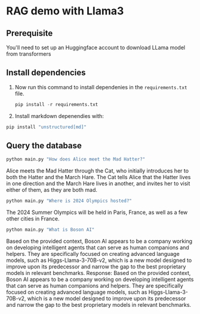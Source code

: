# RAG demo with Llama3

## Prerequisite
You'll need to set up an Huggingface account to download LLama model from transformers


## Install dependencies

1. Now run this command to install dependenies in the `requirements.txt` file. 

    ```python
    pip install -r requirements.txt
    ```

1. Install markdown depenendies with: 

```python
pip install "unstructured[md]"
```


## Query the database

```python
python main.py "How does Alice meet the Mad Hatter?"
```

Alice meets the Mad Hatter through the Cat,
who initially introduces her to both the Hatter and the March Hare.
The Cat tells Alice that the Hatter lives in one direction and the March Hare lives in another,
and invites her to visit either of them, as they are both mad.

```python
python main.py "Where is 2024 Olympics hosted?"
```

The 2024 Summer Olympics will be held in Paris, France, as well as a few other cities in France.


```python
python main.py "What is Boson AI"
```

Based on the provided context, Boson AI appears to be a company working on developing intelligent agents that can serve as human companions and helpers. They are specifically focused on creating advanced language models, such as Higgs-Llama-3-70B-v2, which is a new model designed to improve upon its predecessor and narrow the gap to the best proprietary models in relevant benchmarks.
Response: Based on the provided context, Boson AI appears to be a company working on developing intelligent agents that can serve as human companions and helpers. They are specifically focused on creating advanced language models, such as Higgs-Llama-3-70B-v2, which is a new model designed to improve upon its predecessor and narrow the gap to the best proprietary models in relevant benchmarks.

